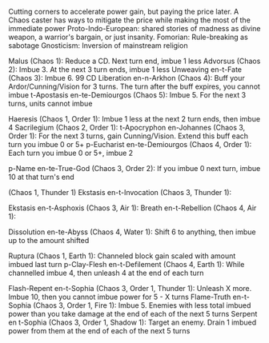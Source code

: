 Cutting corners to accelerate power gain, but paying the price later. A Chaos caster has ways to mitigate the price while making the most of the immediate power
Proto-Indo-European: shared stories of madness as divine weapon, a warrior's bargain, or just insanity.
Fomorian: Rule-breaking as sabotage
Gnosticism: Inversion of mainstream religion

Malus (Chaos 1): Reduce a CD. Next turn end, imbue 1 less
Advorsus (Chaos 2): Imbue 3. At the next 3 turn ends, imbue 1 less
Unweaving en-t-Fate (Chaos 3): Imbue 6. 99 CD
Liberation en-n-Arkhon (Chaos 4): Buff your Ardor/Cunning/Vision for 3 turns. The turn after the buff expires, you cannot imbue
t-Apostasis en-te-Demiourgos (Chaos 5): Imbue 5. For the next 3 turns, units cannot imbue

Haeresis (Chaos 1, Order 1): Imbue 1 less at the next 2 turn ends, then imbue 4
Sacrilegium (Chaos 2, Order 1): 
t-Apocryphon en-Johannes (Chaos 3, Order 1): For the next 3 turns, gain Cunning/Vision. Extend this buff each turn you imbue 0 or 5+
p-Eucharist en-te-Demiourgos (Chaos 4, Order 1): Each turn you imbue 0 or 5+, imbue 2

p-Name en-te-True-God (Chaos 3, Order 2): If you imbue 0 next turn, imbue 10 at that turn's end

(Chaos 1, Thunder 1)
Ekstasis en-t-Invocation (Chaos 3, Thunder 1): 

Ekstasis en-t-Asphoxis (Chaos 3, Air 1):
Breath en-t-Rebellion (Chaos 4, Air 1):

Dissolution en-te-Abyss (Chaos 4, Water 1): Shift 6 to anything, then imbue up to the amount shifted

Ruptura (Chaos 1, Earth 1): Channeled block gain scaled with amount imbued last turn
p-Clay-Flesh en-t-Defilement (Chaos 4, Earth 1): While channelled imbue 4, then unleash 4 at the end of each turn

Flash-Repent en-t-Sophia (Chaos 3, Order 1, Thunder 1): Unleash X more. Imbue 10, then you cannot imbue power for 5 - X turns
Flame-Truth en-t-Sophia (Chaos 3, Order 1, Fire 1): Imbue 5. Enemies with less total imbued power than you take damage at the end of each of the next 5 turns
Serpent en t-Sophia (Chaos 3, Order 1, Shadow 1): Target an enemy. Drain 1 imbued power from them at the end of each of the next 5 turns